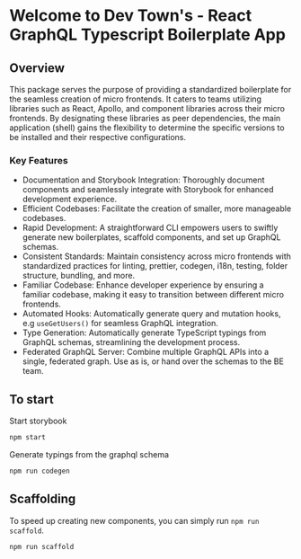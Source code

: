 # Welcome to Dev Town's - React GraphQL Typescript Boilerplate App

## Overview

This package serves the purpose of providing a standardized boilerplate for the seamless creation of micro frontends. It caters to teams utilizing libraries such as React, Apollo, and component libraries across their micro frontends. By designating these libraries as peer dependencies, the main application (shell) gains the flexibility to determine the specific versions to be installed and their respective configurations.

### Key Features

-   Documentation and Storybook Integration: Thoroughly document components and seamlessly integrate with Storybook for enhanced development experience.
-   Efficient Codebases: Facilitate the creation of smaller, more manageable codebases.
-   Rapid Development: A straightforward CLI empowers users to swiftly generate new boilerplates, scaffold components, and set up GraphQL schemas.
-   Consistent Standards: Maintain consistency across micro frontends with standardized practices for linting, prettier, codegen, i18n, testing, folder structure, bundling, and more.
-   Familiar Codebase: Enhance developer experience by ensuring a familiar codebase, making it easy to transition between different micro frontends.
-   Automated Hooks: Automatically generate query and mutation hooks, e.g `useGetUsers()` for seamless GraphQL integration.
-   Type Generation: Automatically generate TypeScript typings from GraphQL schemas, streamlining the development process.
-   Federated GraphQL Server: Combine multiple GraphQL APIs into a single, federated graph. Use as is, or hand over the schemas to the BE team.

## To start

Start storybook

```bash
npm start
```

Generate typings from the graphql schema

```bash
npm run codegen
```

## Scaffolding

To speed up creating new components, you can simply run `npm run scaffold`.

```bash
npm run scaffold
```
